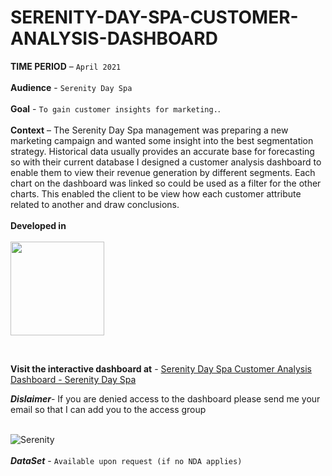 # SERENITY-DAY-SPA-CUSTOMER-ANALYSIS-DASHBOARD
**TIME PERIOD** – ```April 2021``` <br/>
<br/>
**Audience** - ```Serenity Day Spa ``` <br/>
<br/>
**Goal** - ```To gain customer insights for marketing.```.<br/>
<br/>
**Context** – The Serenity Day Spa management was preparing a new marketing campaign and wanted some insight into the best segmentation strategy. Historical data usually provides an accurate base for forecasting so with their current database I designed a customer analysis dashboard to enable them to view their revenue generation by different segments. Each chart on the dashboard was linked so could be used as a filter for the other charts. This enabled the client to be view how each customer attribute related to another and draw conclusions. <br/>
<br/>
**Developed in** <br/>
<br/>
<img src="https://user-images.githubusercontent.com/73197748/152563306-29aea802-33cc-4a1d-88b8-8193acc91a43.png" width="150">
<!-- ![251-2515669_tableau-partner-tableau-partner-logo-hd-png-download](https://user-images.githubusercontent.com/73197748/152563306-29aea802-33cc-4a1d-88b8-8193acc91a43.png) -->
<br/>

**Visit the interactive dashboard at** - [Serenity Day Spa Customer Analysis Dashboard - Serenity Day Spa](https://public.tableau.com/views/SERENITYDAYSPACLIENTANALYSIS/Dashboard?:language=en-US&:display_count=n&:origin=viz_share_link)

***Dislaimer***- If you are denied access to the dashboard please send me your email so that I can add you to the access group
<br/>
<br/>

![Serenity](https://user-images.githubusercontent.com/73197748/152564281-22d9ea41-7f66-4477-9c73-0daacc191fe8.png)<br/>
<br/>
***DataSet*** - ```Available upon request (if no NDA applies)```



